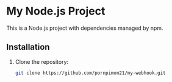 # My Node.js Project

This is a Node.js project with dependencies managed by npm.

## Installation

1. Clone the repository:
   ```bash
   git clone https://github.com/pornpimon21/my-webhook.git
